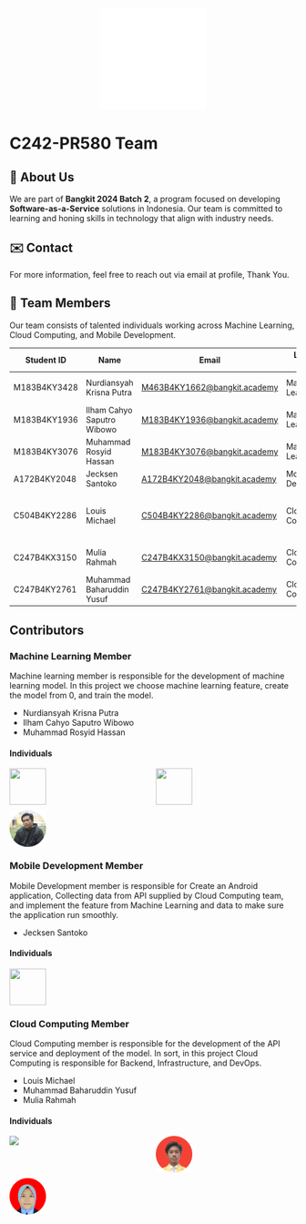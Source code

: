 <p align="center">
  <img src="image/serabutinn.png" alt="SerabutInn logo" height="180" />
</p>

# C242-PR580 Team

## 📌 About Us
We are part of **Bangkit 2024 Batch 2**, a program focused on developing **Software-as-a-Service** solutions in Indonesia. Our team is committed to learning and honing skills in technology that align with industry needs.

## ✉️ Contact
For more information, feel free to reach out via email at profile, Thank You.

## 👥 Team Members

Our team consists of talented individuals working across Machine Learning, Cloud Computing, and Mobile Development.

| Student ID   | Name                                      | Email                               | Learning Path      | University                        |
|--------------|-------------------------------------------|-------------------------------------|--------------------|-----------------------------------|
| M183B4KY3428 | Nurdiansyah Krisna Putra                  | M463B4KY1662@bangkit.academy        | Machine Learning   | Universitas Amikom Yogyakarta           |
| M183B4KY1936 | Ilham Cahyo Saputro Wibowo                | M183B4KY1936@bangkit.academy        | Machine Learning   | Universitas Amikom Yogyakarta           |
| M183B4KY3076 | Muhammad Rosyid Hassan                    | M183B4KY3076@bangkit.academy        | Machine Learning   | Universitas Amikom Yogyakarta           |
| A172B4KY2048 | Jecksen Santoko                           | A172B4KY2048@bangkit.academy        | Mobile Development | Universitas Mikroskil                   |
| C504B4KY2286 | Louis Michael                             | C504B4KY2286@bangkit.academy        | Cloud Computing    | Institut Sains dan Bisnis Atma Luhur    |
| C247B4KX3150 | Mulia Rahmah                              | C247B4KX3150@bangkit.academy        | Cloud Computing    | Universitas Lambung Mangkurat           |
| C247B4KY2761 | Muhammad Baharuddin Yusuf                 | C247B4KY2761@bangkit.academy        | Cloud Computing    | Universitas Lambung Mangkurat           |

## Contributors

### Machine Learning Member
Machine learning member is responsible for the development of machine learning model. In this project we choose machine learning feature, create the model from 0, and train the model.

- Nurdiansyah Krisna Putra
- Ilham Cahyo Saputro Wibowo
- Muhammad Rosyid Hassan
#### Individuals
<div style="display: grid; grid-template-columns: auto auto; gap: 10px;">
 <img src="image/krisna.png" width="64" height="64" />
  <img src="image/ilham.png" width="64" height="64" />
   <img src="image/hasan.png" width="64" height="64" />
</div>

### Mobile Development Member
Mobile Development member is responsible for Create an Android application, Collecting data from API supplied by Cloud Computing team, and implement the feature from Machine Learning and data to make sure the application run smoothly.

- Jecksen Santoko
#### Individuals
<div style="display: grid; grid-template-columns: auto auto; gap: 10px;">
  <img src="image/jeckson.png" width="64" height="64" />
</div>

### Cloud Computing Member
Cloud Computing member is responsible for the development of the API service and deployment of the model. In sort, in this project Cloud Computing is responsible for Backend, Infrastructure, and DevOps.

- Louis Michael
- Muhammad Baharuddin Yusuf
- Mulia Rahmah
#### Individuals
<div style="display: grid; grid-template-columns: auto auto; gap: 10px;">
 <img src="https://contrib.rocks/image?repo=c242pr580/Cloud-Computing" />
  <img src="image/yusuf.png" width="64" height="64" />
   <img src="image/mulia.png" width="64" height="64" />
</div>